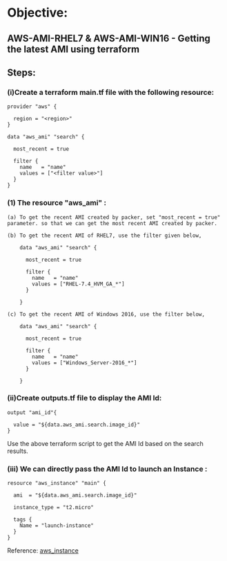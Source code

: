 # Objective:
## AWS-AMI-RHEL7 & AWS-AMI-WIN16 - Getting the latest AMI using terraform


## Steps:

### (i)Create a terraform main.tf file with the following resource:


	provider "aws" {

	  region = "<region>"
	}

	data "aws_ami" "search" {

	  most_recent = true

	  filter {
	    name   = "name"
	    values = ["<filter value>"]
	  }
	}


### (1) The resource "aws_ami" :

	(a) To get the recent AMI created by packer, set "most_recent = true" parameter. so that we can get the most recent AMI created by packer.

	(b) To get the recent AMI of RHEL7, use the filter given below,
		
		data "aws_ami" "search" {

		  most_recent = true

		  filter {
		    name   = "name"
		    values = ["RHEL-7.4_HVM_GA_*"]
		  }

		}

	(c) To get the recent AMI of Windows 2016, use the filter below,

		data "aws_ami" "search" {

		  most_recent = true

		  filter {
		    name   = "name"
		    values = ["Windows_Server-2016_*"]
		  }

		}

### (ii)Create outputs.tf file to display the AMI Id:
	
	output "ami_id"{

	  value = "${data.aws_ami.search.image_id}"
	}

Use the above terraform script to get the AMI Id based on the search results.


### (iii) We can directly pass the AMI Id to launch an Instance : 

	resource "aws_instance" "main" {

	  ami  = "${data.aws_ami.search.image_id}"

	  instance_type = "t2.micro"

	  tags {
	    Name = "launch-instance"
	  }
	}

Reference: [aws_instance](https://www.terraform.io/docs/providers/aws/r/instance.html)






